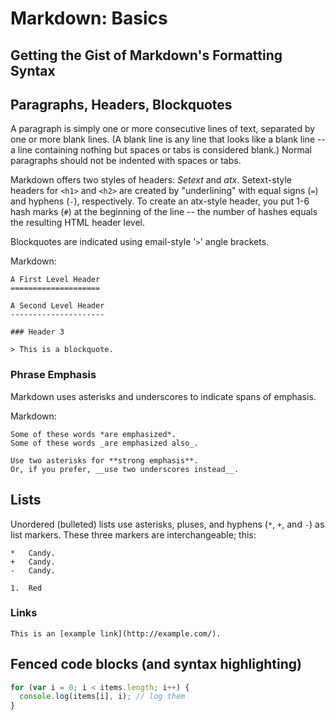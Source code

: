 # Markdown: Basics

## Getting the Gist of Markdown's Formatting Syntax

## Paragraphs, Headers, Blockquotes

A paragraph is simply one or more consecutive lines of text, separated
by one or more blank lines. (A blank line is any line that looks like
a blank line -- a line containing nothing but spaces or tabs is
considered blank.) Normal paragraphs should not be indented with
spaces or tabs.

Markdown offers two styles of headers: _Setext_ and _atx_.
Setext-style headers for `<h1>` and `<h2>` are created by
"underlining" with equal signs (`=`) and hyphens (`-`), respectively.
To create an atx-style header, you put 1-6 hash marks (`#`) at the
beginning of the line -- the number of hashes equals the resulting
HTML header level.

Blockquotes are indicated using email-style '`>`' angle brackets.

Markdown:

    A First Level Header
    ====================

    A Second Level Header
    ---------------------

    ### Header 3

    > This is a blockquote.

### Phrase Emphasis

Markdown uses asterisks and underscores to indicate spans of emphasis.

Markdown:

    Some of these words *are emphasized*.
    Some of these words _are emphasized also_.

    Use two asterisks for **strong emphasis**.
    Or, if you prefer, __use two underscores instead__.

## Lists

Unordered (bulleted) lists use asterisks, pluses, and hyphens (`*`,
`+`, and `-`) as list markers. These three markers are
interchangeable; this:

    *   Candy.
    +   Candy.
    -   Candy.

    1.  Red

### Links

    This is an [example link](http://example.com/).

## Fenced code blocks (and syntax highlighting)

```javascript
for (var i = 0; i < items.length; i++) {
  console.log(items[i], i); // log them
}
```
